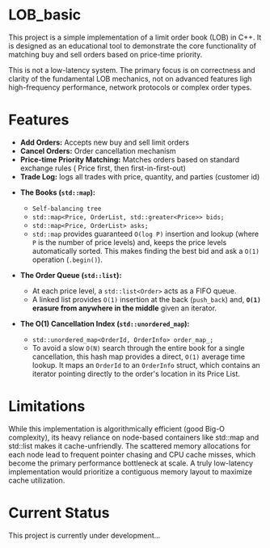 # LOB_basic
This project is a simple implementation of a limit order book (LOB) in C++. It is designed as an educational tool to demonstrate the core functionality of matching buy and sell orders based on 
price-time priority. 

This is not a low-latency system. The primary focus is on correctness and clarity of the fundamental LOB mechanics, not on advanced features ligh high-frequency performance, network protocols 
or complex order types. 


# Features 
- **Add Orders:** Accepts new buy and sell limit orders
- **Cancel Orders:** Order cancellation mechanism
- **Price-time Priority Matching:** Matches orders based on standard exchange rules (
Price first, then first-in-first-out)
- **Trade Log:** logs all trades with price, quantity, and parties (customer id)


*   **The Books (`std::map`):** 
    *    `Self-balancing tree`
    *   `std::map<Price, OrderList, std::greater<Price>> bids;`
    *   `std::map<Price, OrderList> asks;`
    *   `std::map` provides guaranteed `O(log P)` insertion and lookup (where `P` is the number of price levels) and, keeps the price levels automatically sorted. This makes finding the best bid and ask a `O(1)` operation (`.begin()`).

*   **The Order Queue (`std::list`):**
    *   At each price level, a `std::list<Order>` acts as a FIFO queue.
    *   A linked list provides `O(1)` insertion at the back (`push_back`) and, **`O(1)` erasure from anywhere in the middle** given an iterator. 

*   **The O(1) Cancellation Index (`std::unordered_map`):**
    *   `std::unordered_map<OrderId, OrderInfo> order_map_;`
    *    To avoid a slow `O(N)` search through the entire book for a single cancellation, this hash map provides a direct, `O(1)` average time lookup. It maps an `OrderId` to an `OrderInfo` struct, which contains an iterator pointing directly to the order's location in its Price List.

# Limitations
While this implementation is algorithmically efficient (good Big-O complexity), its heavy reliance on node-based 
containers like std::map and std::list makes it cache-unfriendly. The scattered memory allocations for each node 
lead to frequent pointer chasing and CPU cache misses, which become the primary performance bottleneck at scale.
A truly low-latency implementation would prioritize a contiguous memory layout to maximize cache utilization.

# Current Status 
This project is currently under development...
